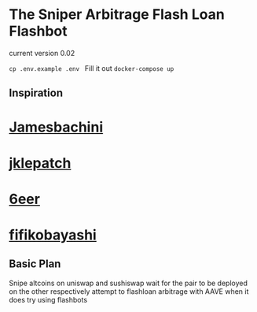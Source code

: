 # The Sniper Arbitrage Flash Loan Flashbot

current version 0.02

```cp .env.example .env ```
Fill it out
```docker-compose up```

## Inspiration

# [Jamesbachini](https://github.com/jamesbachini/Uniswap-V3-Experiments/blob/main/uniswap-v3-trader.js)
# [jklepatch](https://github.com/jklepatch/eattheblocks/blob/master/screencast/322-uniswap-trading-bot/bot.js)
# [6eer](https://github.com/6eer/uniswap-sushiswap-arbitrage-bot)
# [fifikobayashi](https://github.com/fifikobayashi/AaveV2-BatchFlashDemo)
## Basic Plan
Snipe altcoins on uniswap and sushiswap
wait for the pair to be deployed on the other respectively
attempt to flashloan arbitrage with AAVE when it does try using flashbots
